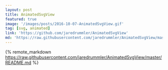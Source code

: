 ```yaml
---
layout: post
title: AnimatedSvgView
featured: true
image: '/images/posts/2016-10-07-AnimatedSvgView.gif'
tag: [svg, animated]
link: 'https://github.com/jaredrummler/AnimatedSvgView'
md: 'https://raw.githubusercontent.com/jaredrummler/AnimatedSvgView/master/README.md'
---
```


{% remote_markdown https://raw.githubusercontent.com/jaredrummler/AnimatedSvgView/master/README.md %}